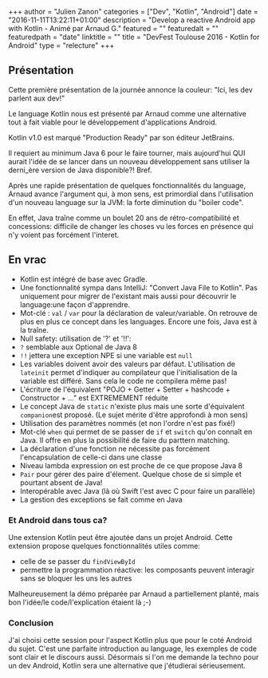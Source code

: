 +++
author = "Julien Zanon"
categories = ["Dev", "Kotlin", "Android"]
date = "2016-11-11T13:22:11+01:00"
description = "Develop a reactive Android app with Kotlin - Animé par Arnaud G."
featured = ""
featuredalt = ""
featuredpath = "date"
linktitle = ""
title = "DevFest Toulouse 2016 - Kotlin for Android"
type = "relecture"
+++

## Présentation

Cette première présentation de la journée annonce la couleur: "Ici, les dev parlent aux dev!"

Le language Kotlin nous est présenté par Arnaud comme une alternative tout à fait viable pour le développement d'applications Android.

Kotlin v1.0 est marqué "Production Ready" par son éditeur JetBrains.

Il requiert au minimum Java 6 pour le faire tourner, mais aujourd'hui QUI aurait l'idée de se lancer dans un nouveau développement sans utiliser la derni_ère version de Java disponible?! Bref.

Après une rapide présentation de quelques fonctionnalités du language, Arnaud avance l'argument qui, à mon sens, 
est primordial dans l'utilisation d'un nouveau language sur la JVM: la forte diminution du "boiler code".

En effet, Java traîne comme un boulet 20 ans de rétro-compatibilité et concessions: 
difficile de changer les choses vu les forces en présence qui n'y voient pas forcément l'interet.


## En vrac

* Kotlin est intégré de base avec Gradle. 
* Une fonctionnalité sympa dans IntelliJ: "Convert Java File to Kotlin". 
Pas uniquement pour migrer de l'existant mais aussi pour découvrir le language:une façon d'apprendre.
* Mot-clé : `val` / `var`  pour la déclaration de valeur/variable.
On retrouve de plus en plus ce concept dans les languages. Encore une fois, Java est à la traîne.
* Null safety: utilisation de '?' et '!!':
 *  `?` semblable aux Optional de Java 8
 * `!!` jettera une exception NPE si une variable est `null`
* Les variables doivent avoir des valeurs par défaut.
L'utilisation de `lateinit` permet d'indiquer au compilateur que l'initialisation de la variable est différé.
Sans cela le code ne compilera même pas!
* L'écriture de l'équivalent "POJO + Getter + Setter + hashcode + Constructor + ..." est EXTREMEMENT réduite
* Le concept Java de `static` n'existe plus mais une sorte d'équivalent `companion`est proposé.
(Le sujet mérite d'être approfondi à mon sens)
* Utilisation des paramètres nommés (et non l'ordre n'est pas fixé!)
* Mot-clé `when` qui permet de se passer de `if` et `switch` qu'on connaît en Java.
Il offre en plus la possibilité de faire du parttern matching.
* La déclaration d'une fonction ne nécessite pas forcément l'encapsulation de celle-ci dans une classe
* Niveau lambda expression on est proche de ce que propose Java 8
* `Pair` pour gérer des paire d'élement. Quelque chose de si simple et pourtant absent de Java!
* Interopérable avec Java (là où Swift l'est avec C pour faire un parallèle)
* La gestion des exceptions se fait comme en Java

### Et Android dans tous ca?

Une extension Kotlin peut être ajoutée dans un projet Android.
Cette extension propose quelques fonctionnalités utiles comme:

* celle de se passer du `findViewById`
* permettre la programmation réactive: les composants peuvent interagir sans se bloquer les uns les autres

Malheureusement la démo préparée par Arnaud a partiellement planté,
mais bon l'idée/le code/l'explication étaient là ;-)


### Conclusion

J'ai choisi cette session pour l'aspect Kotlin plus que pour le coté Android du sujet.
C'est une parfaite introduction au language, les exemples de code sont clair et le discours aussi.
Désormais si l'on me demande la techno pour un dev Android,
Kotlin sera une alternative que j'étudierai sérieusement.
 





